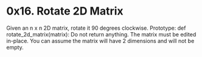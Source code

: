 # 0x16. Rotate 2D Matrix

Given an n x n 2D matrix, rotate it 90 degrees clockwise.
Prototype: def rotate_2d_matrix(matrix):
Do not return anything. The matrix must be edited in-place.
You can assume the matrix will have 2 dimensions and will not be empty.